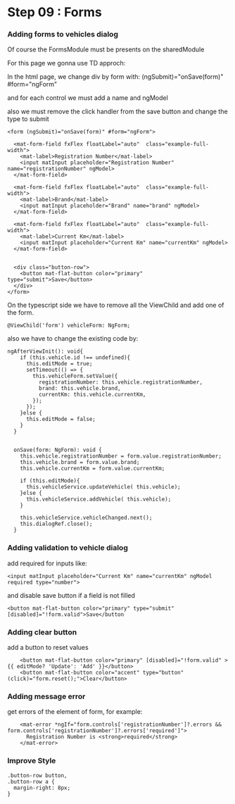 # Step 09 : Forms

### Adding forms to vehicles dialog

Of course the FormsModule must be presents on the sharedModule

For this page we gonna use TD approch:

In the html page, we change div by form with: (ngSubmit)="onSave(form)" #form="ngForm"

and for each control we must add a name and ngModel

also we must remove the click handler from the save button and change the type to submit

```
<form (ngSubmit)="onSave(form)" #form="ngForm">

  <mat-form-field fxFlex floatLabel="auto"  class="example-full-width">
    <mat-label>Registration Number</mat-label>
    <input matInput placeholder="Registration Number" name="registrationNumber" ngModel>
  </mat-form-field>

  <mat-form-field fxFlex floatLabel="auto"  class="example-full-width">
    <mat-label>Brand</mat-label>
    <input matInput placeholder="Brand" name="brand" ngModel>
  </mat-form-field>

  <mat-form-field fxFlex floatLabel="auto"  class="example-full-width">
    <mat-label>Current Km</mat-label>
    <input matInput placeholder="Current Km" name="currentKm" ngModel>
  </mat-form-field>


  <div class="button-row">
    <button mat-flat-button color="primary" type="submit">Save</button>
  </div>
</form>
```

On the typescript side we have to remove all the ViewChild and add one of the form.

```
@ViewChild('form') vehicleForm: NgForm;
```

also we have to change the existing code by:

```
ngAfterViewInit(): void{
    if (this.vehicle.id !== undefined){
      this.editMode = true;
      setTimeout(() => {
        this.vehicleForm.setValue({
          registrationNumber: this.vehicle.registrationNumber,
          brand: this.vehicle.brand,
          currentKm: this.vehicle.currentKm,
        });
      });
    }else {
      this.editMode = false;
    }
  }


  onSave(form: NgForm): void {
    this.vehicle.registrationNumber = form.value.registrationNumber;
    this.vehicle.brand = form.value.brand;
    this.vehicle.currentKm = form.value.currentKm;

    if (this.editMode){
      this.vehicleService.updateVehicle( this.vehicle);
    }else {
      this.vehicleService.addVehicle( this.vehicle);
    }

    this.vehicleService.vehicleChanged.next();
    this.dialogRef.close();
  }
```

### Adding validation to vehicle dialog

add required for inputs like:

```
<input matInput placeholder="Current Km" name="currentKm" ngModel required type="number">
```

and disable save button if a field is not filled


```
<button mat-flat-button color="primary" type="submit" [disabled]="!form.valid">Save</button
```

### Adding clear button
add a button to reset values

```
    <button mat-flat-button color="primary" [disabled]="!form.valid" >{{ editMode? 'Update': 'Add' }}</button>
    <button mat-flat-button color="accent" type="button"  (click)="form.reset();">Clear</button>
```

### Adding message error

get errors of the element of form, for example:

```
    <mat-error *ngIf="form.controls['registrationNumber']?.errors && form.controls['registrationNumber']?.errors['required']">
      Registration Number is <strong>required</strong>
    </mat-error>
```

### Improve Style

```
.button-row button,
.button-row a {
  margin-right: 8px;
}
```
